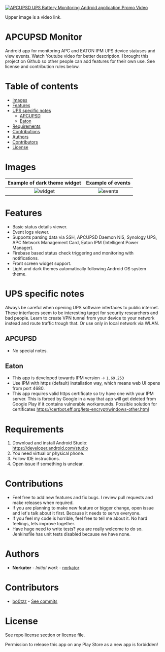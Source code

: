 [![APCUPSD UPS Battery Monitoring Android application Promo Video](https://img.youtube.com/vi/N4PhGXOUyas/0.jpg)](https://www.youtube.com/watch?v=N4PhGXOUyas)

Upper image is a video link.

# APCUPSD Monitor

Android app for monitoring APC and EATON IPM UPS device statuses and view events.
Watch Youtube video for better description. 
I brought this project on Github so other people can add features for their own use. 
See license and contribution rules below. 


Table of contents
=================
* [Images](#images)
* [Features](#features)
* [UPS specific notes](#ups-specific-notes)
  * [APCUPSD](#apcupsd) 
  * [Eaton](#eaton)
* [Requirements](#requirements)
* [Contributions](#contributions)
* [Authors](#authors)
* [Contributors](#contributors)
* [License](#license)


Images
============
Example of dark theme widget             |  Example of events
:-------------------------:|:-------------------------:
![widget](graphics/widget.jpg)   |  ![events](graphics/events.jpg)


Features
============
* Basic status details viewer.
* Event logs viewer.
* Supports parsing data via SSH, APCUPSD Daemon NIS, Synology UPS, APC Network Management Card, Eaton IPM (Intelligent Power Manager).
* Firebase based status check triggering and monitoring with notifications.
* Front screen widget support.
* Light and dark themes automatically following Android OS system theme.  


UPS specific notes
============
Always be careful when opening UPS software interfaces to public internet. These interfaces seem to be interesting target 
for security researchers and bad people. Learn to create VPN tunnel from your device to your network instead and route 
traffic trough that. Or use only in local network via WLAN.

APCUPSD
-----
* No special notes.

Eaton
-----
* This app is developed towards IPM version -> `1.69.253`
* Use IPM with https (default) installation way, which means web UI opens from port 4680.
* This app requires valid https certificate so try have one with your IPM server. This is forced by Google in a way that app will get deleted from Google Play if it contains vulnerable workarounds. Possible solution for certificates https://certbot.eff.org/lets-encrypt/windows-other.html


Requirements
============
1. Download and install Android Studio: https://developer.android.com/studio
2. You need virtual or physical phone.
3. Follow IDE instructions.
4. Open issue if something is unclear.


Contributions
============

* Feel free to add new features and fix bugs. I review pull requests and make releases when required.
* If you are planning to make new feature or bigger change, open issue and let's talk about it first.
Because it needs to serve everyone.
* If you feel my code is horrible, feel free to tell me about it. No hard feelings, lets improve together.
* Have huge need to write tests? you are really welcome to do so. Jenkinsfile has unit tests disabled because we have none.


Authors
============

* **Norkator** - *Initial work* - [norkator](https://github.com/norkator)


Contributors
============
* [bo0tzz](https://github.com/bo0tzz) - [See commits](https://github.com/norkator/apcupsd-monitor/commits?author=bo0tzz)


License
============
See repo license section or license file.

Permission to release this app on any Play Store as a new app is forbidden!
